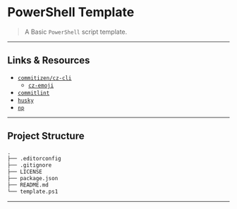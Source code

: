 # PowerShell Template

> A Basic `PowerShell` script template.

---

## Links & Resources

* [`commitizen/cz-cli`](https://github.com/commitizen/cz-cli)
  * [`cz-emoji`](https://github.com/ngryman/cz-emoji)
* [`commitlint`](https://github.com/conventional-changelog/commitlint)
* [`husky`](https://github.com/typicode/husky)
* [`np`](https://github.com/sindresorhus/np)

---

## Project Structure

```md
.
├── .editorconfig
├── .gitignore
├── LICENSE
├── package.json
├── README.md
└── template.ps1
```

---

